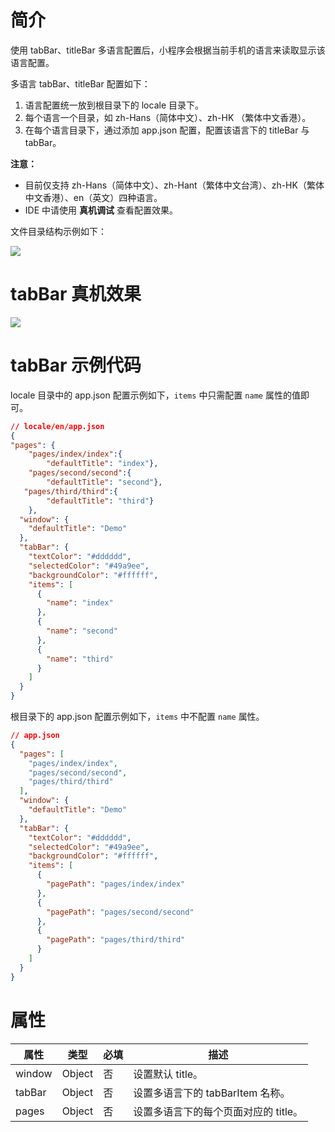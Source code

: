 # 简介

使用 tabBar、titleBar 多语言配置后，小程序会根据当前手机的语言来读取显示该语言配置。

多语言 tabBar、titleBar 配置如下：

1. 语言配置统一放到根目录下的 locale 目录下。
2. 每个语言一个目录，如 zh-Hans（简体中文）、zh-HK （繁体中文香港）。
3. 在每个语言目录下，通过添加 app.json 配置，配置该语言下的 titleBar 与 tabBar。

**注意：**

- 目前仅支持 zh-Hans（简体中文）、zh-Hant（繁体中文台湾）、zh-HK（繁体中文香港）、en（英文）四种语言。
- IDE 中请使用 **真机调试** 查看配置效果。

文件目录结构示例如下：

![](http://mdn.alipayobjects.com/afts/img/A*z9X-S4YOFfMAAAAAAAAAAAAAAa8wAA/original?bz=openpt_doc&t=M4xk7mU9kmNlh19urXD5KgAAAABkMK8AAAAA#align=left&display=inline&height=614&margin=%5Bobject%20Object%5D&originHeight=614&originWidth=696&status=done&style=none&width=696)

# tabBar 真机效果

![](http://mdn.alipayobjects.com/afts/img/A*EN7qS5fNwlUAAAAAAAAAAAAAAa8wAA/original?bz=openpt_doc&t=EXyCvJ5SiOGibXswiQoqEAAAAABkMK8AAAAA#align=left&display=inline&height=854&margin=%5Bobject%20Object%5D&originHeight=854&originWidth=855&status=done&style=none&width=855)

# tabBar 示例代码

locale 目录中的 app.json 配置示例如下，`items` 中只需配置 `name` 属性的值即可。
```json
// locale/en/app.json 
{
"pages": {
    "pages/index/index":{
        "defaultTitle": "index"},
    "pages/second/second":{
        "defaultTitle": "second"},
   "pages/third/third":{
        "defaultTitle": "third"}
    },
  "window": {
    "defaultTitle": "Demo"
  },
  "tabBar": {
    "textColor": "#dddddd",
    "selectedColor": "#49a9ee", 
    "backgroundColor": "#ffffff",
    "items": [
      {
        "name": "index"
      },
      {
        "name": "second" 
      },
      {
        "name": "third"
      }
    ]
  }
}
```
根目录下的 app.json 配置示例如下，`items` 中不配置 `name` 属性。
```json
// app.json 
{
  "pages": [
    "pages/index/index",
    "pages/second/second",
    "pages/third/third"
  ],
  "window": {
    "defaultTitle": "Demo"
  },
  "tabBar": {
    "textColor": "#dddddd",
    "selectedColor": "#49a9ee",
    "backgroundColor": "#ffffff",
    "items": [
      {
        "pagePath": "pages/index/index"
      },
      {
        "pagePath": "pages/second/second"
      },
      {
        "pagePath": "pages/third/third"
      }
    ]
  }
}
```

# 属性
| **属性** | **类型** | **必填** | **描述** |
| --- | --- | --- | --- |
| window | Object | 否 | 设置默认 title。 |
| tabBar | Object | 否 | 设置多语言下的 tabBarItem 名称。 |
| pages | Object | 否 | 设置多语言下的每个页面对应的 title。 |
